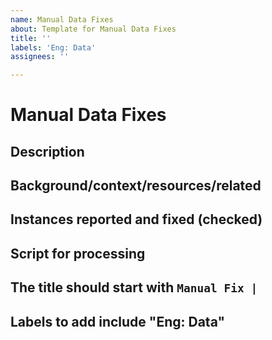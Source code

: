 ```yaml
---
name: Manual Data Fixes
about: Template for Manual Data Fixes
title: ''
labels: 'Eng: Data'
assignees: ''

---
```


# Manual Data Fixes

## Description
<!-- Optional: add any additional information you have here, or delete the section -->

## Background/context/resources/related

## Instances reported and fixed (checked)

## Script for processing

## The title should start with ```Manual Fix |```

## Labels to add include "Eng: Data"


